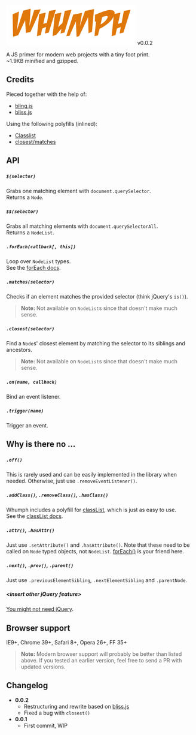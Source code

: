 ![Whumph](https://raw.githubusercontent.com/flovan/whumph/master/whumph.png) v0.0.2

A JS primer for modern web projects with a tiny foot print.  
~1.9KB minified and gzipped.

## Credits

Pieced together with the help of:
- [bling.js](https://gist.github.com/paulirish/12fb951a8b893a454b32)
- [bliss.js](https://github.com/LeaVerou/bliss)

Using the following polyfills (inlined):
- [Classlist](https://github.com/eligrey/classList.js)
- [closest/matches](https://github.com/jonathantneal/closest)

## API

##### `$(selector)`

Grabs one matching element with `document.querySelector`.  
Returns a `Node`.

##### `$$(selector)`

Grabs all matching elements with `document.querySelectorAll`.  
Returns a `NodeList`.

##### `.forEach(callback[, this])`

Loop over `NodeList` types.  
See the [forEach docs](https://developer.mozilla.org/en-US/docs/Web/JavaScript/Reference/Global_Objects/Array/forEach?redirectlocale=en-US&redirectslug=JavaScript%2FReference%2FGlobal_Objects%2FArray%2FforEach).

##### `.matches(selector)`

Checks if an element matches the provided selector (think jQuery's `is()`).

> **Note:** Not available on `NodeList`s since that doesn't make much sense.

##### `.closest(selector)`

Find a `Node`s' closest element by matching the selector to its siblings and ancestors.

> **Note:** Not available on `NodeList`s since that doesn't make much sense.

##### `.on(name, callback)`

Bind an event listener.

##### `.trigger(name)`

Trigger an event.

## Why is there no ...

##### `.off()`

This is rarely used and can be easily implemented in the library when needed. Otherwise, just use `.removeEventListener()`.

##### `.addClass()`, `.removeClass()`, `.hasClass()`

Whumph includes a polyfill for [classList](https://developer.mozilla.org/en-US/docs/Web/API/Element/classList), which is just as easy to use.  
See the [classList docs](https://developer.mozilla.org/en-US/docs/Web/API/Element/classList).

##### `.attr()`, `.hasAttr()`

Just use `.setAttribute()` and `.hasAttribute()`.
Note that these need to be called on `Node` typed objects, not `NodeList`. [forEach()](https://github.com/flovan/whumph#foreachcallback-this) is your friend here.

##### `.next()`, `.prev()`, `.parent()`

Just use `.previousElementSibling`, `.nextElementSibling` and `.parentNode`.

##### \<insert other jQuery feature\>

[You might not need jQuery](http://youmightnotneedjquery.com).

## Browser support

IE9+, Chrome 39+, Safari 8+, Opera 26+, FF 35+

> **Note:** Modern browser support will probably be better than listed above. If you tested an earlier version, feel free to send a PR with updated versions.

## Changelog

* **0.0.2**
  * Restructuring and rewrite based on [bliss.js](https://github.com/LeaVerou/bliss)
  * Fixed a bug with `closest()`
* **0.0.1**
  * First commit, WIP
